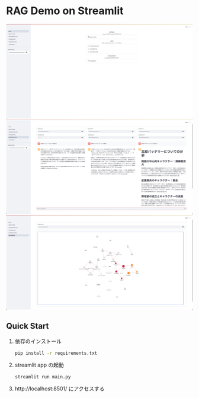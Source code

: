 # RAG Demo on Streamlit

![](img/menu.png)![](img/chat.png)![](img/viz.png)

## Quick Start

1. 依存のインストール

   ```bash
   pip install -r requirements.txt
   ```

2. streamlit app の起動

   ```
   streamlit run main.py
   ```

3. http://localhost:8501/ にアクセスする
